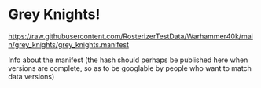 # Grey Knights!

https://raw.githubusercontent.com/RosterizerTestData/Warhammer40k/main/grey_knights/grey_knights.manifest

Info about the manifest (the hash should perhaps be published here when versions are complete, so as to be googlable by people who want to match data versions)
